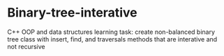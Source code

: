 # Binary-tree-interative
C++ OOP and data structures learning task: create non-balanced binary tree class with insert, find,     and traversals methods that are interative and not recursive 
